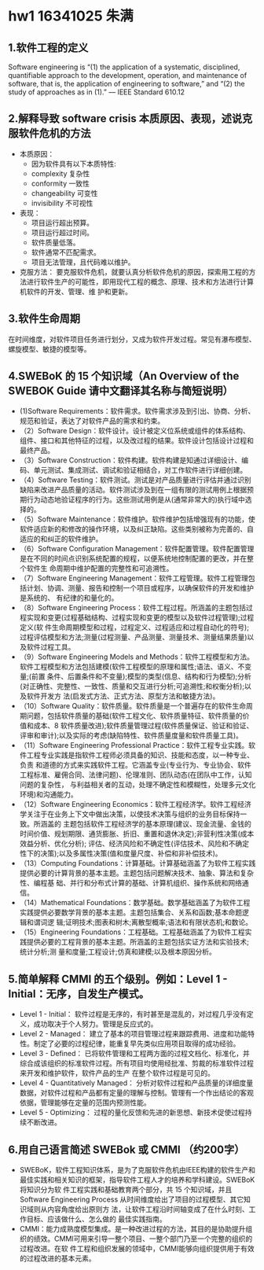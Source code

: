 hw1 16341025 朱满
=========
                                                           
1.软件工程的定义
---------------
Software engineering is “(1) the application of a systematic, disciplined, quantifiable approach to the development, operation,
and maintenance of software, that is, the application of engineering to software,” and “(2) the study of approaches as in (1).”
–– IEEE Standard 610.12

2.解释导致 software crisis 本质原因、表现，述说克服软件危机的方法
--------------
* 本质原因：
  * 因为软件具有以下本质特性:
  * complexity 复杂性
  * conformity 一致性
  * changeability 可变性
  * invisibility 不可视性
* 表现：
  * 项目运行超出预算。
  * 项目运行超过时间。
  * 软件质量低落。
  * 软件通常不匹配需求。
  * 项目无法管理，且代码难以维护。
* 克服方法：
 要克服软件危机，就要认真分析软件危机的原因，探索用工程的方法进行软件生产的可能性，即用现代工程的概念、原理、技术和方法进行计算机软件的开发、管理、维
护和更新。

3.软件生命周期
----------------
  在时间维度，对软件项目任务进行划分，又成为软件开发过程。常见有瀑布模型、螺旋模型、敏捷的模型等。

4.SWEBoK 的 15 个知识域（An Overview of the SWEBOK Guide 请中文翻译其名称与简短说明）
-----------------
* (1)Software Requirements：软件需求。软件需求涉及到引出、协商、分析、规范和验证，表达了对软件产品的需求和约束。
* （2）Software Design：软件设计。设计被定义位系统或组件的体系结构、组件、接口和其他特征的过程，以及改过程的结果。软件设计包括设计过程和最终产品。
* （3）Software Construction：软件构建。软件构建是知通过详细设计、编码、单元测试、集成测试、调试和验证相结合，对工作软件进行详细创建。
* （4）Software Testing：软件测试。测试是对产品质量进行评估并通过识别缺陷来改进产品质量的活动。软件测试涉及到在一组有限的测试用例上根据预期行为动态地验证程序的行为。这些测试用例是从(通常非常大的)执行域中选择的。
* （5）Software Maintenance：软件维护。软件维护包括增强现有的功能，使软件适应新的和修改的操作环境，以及纠正缺陷。这些类别被称为完善的、自适应的和纠正的软件维护。
* （6）Software Configuration Management：软件配置管理。软件配置管理是在不同的时间点识别系统配置的规程，以便系统地控制配置的更改，并在整个软件生
    命周期中维护配置的完整性和可追溯性。
* （7）Software Engineering Management：软件工程管理。软件工程管理包括计划、协调、测量、报告和控制一个项目或程序，以确保软件的开发和维护是系统的、
    有纪律的和量化的。
* （8）Software Engineering Process：软件工程过程。所涵盖的主题包括过程实现和变更(过程基础结构、过程实现和变更的模型以及软件过程管理);过程定义(软
    件生命周期模型和过程，过程定义、过程适应和过程自动化的符号);过程评估模型和方法;测量(过程测量、产品测量、测量技术、测量结果质量)以及软件过程工具。
* （9）Software Engineering Models and Methods：软件工程模型和方法。软件工程模型和方法包括建模(软件工程模型的原理和属性;语法、语义、不变量;(前置
    条件、后置条件和不变量);模型的类型(信息、结构和行为模型);分析(对正确性、完整性、一致性、质量和交互进行分析;可追溯性;和权衡分析);以及软件开发方
    法(启发式方法、正式方法、原型方法和敏捷方法)。
* （10）Software Quality：软件质量。软件质量是一个普遍存在的软件生命周期问题，包括软件质量的基础(软件工程文化、软件质量特征、软件质量的价值和成本、8
    软件质量改进);软件质量管理过程(软件质量保证、验证和验证、评审和审计);以及实际的考虑(缺陷特性、软件质量度量和软件质量工具)。
* （11）Software Engineering Professional Practice：软件工程专业实践。软件工程专业实践是指软件工程师必须具备的知识、技能和态度，以一种专业、负责
    和道德的方式来实践软件工程。它涵盖专业(专业行为、专业协会、软件工程标准、雇佣合同、法律问题)、伦理准则、团队动态(在团队中工作，认知问题的复杂性，
    与利益相关者的互动，处理不确定性和模糊性，处理多元文化环境)和沟通能力。
* （12）Software Engineering Economics：软件工程经济学。软件工程经济学关注于在业务上下文中做出决策，以使技术决策与组织的业务目标保持一致。所涵盖的
    主题包括软件工程经济学的基本原理(建议、现金流量、金钱的时间价值、规划期限、通货膨胀、折旧、重置和退休决定);非营利性决策(成本效益分析、优化分析);
    评估、经济风险和不确定性(评估技术、风险和不确定性下的决策);以及多属性决策(值和度量尺度、补偿和非补偿技术)。
* （13）Computing Foundations：计算基础。计算基础涵盖了为软件工程实践提供必要的计算背景的基本主题。主题包括问题解决技术、抽象、算法和复杂性、编程基
    础、并行和分布式计算的基础、计算机组织、操作系统和网络通信。
* （14）Mathematical Foundations：数学基础。数学基础涵盖了为软件工程实践提供必要数学背景的基本主题。主题包括集合、关系和函数;基本命题逻辑和谓词逻
    辑;证明技术;图表和树木;离散型概率;语法和有限状态机;和数论。
* （15）Engineering Foundations：工程基础。工程基础涵盖了为软件工程实践提供必要的工程背景的基本主题。所涵盖的主题包括实证方法和实验技术;统计分析;测
    量和度量;工程设计;仿真和建模;以及根本原因分析。

5.简单解释 CMMI 的五个级别。例如：Level 1 - Initial：无序，自发生产模式。
-----------------
* Level 1 - Initial：
软件过程是无序的，有时甚至是混乱的，对过程几乎没有定义，成功取决于个人努力。管理是反应式的。
* Level 2 - Managed：
建立了基本的项目管理过程来跟踪费用、进度和功能特性。制定了必要的过程纪律，能重复早先类似应用项目取得的成功经验。
* Level 3 - Defined：
已将软件管理和工程两方面的过程文档化、标准化，并综合成该组织的标准软件过程。所有项目均使用经批准、剪裁的标准软件过程来开发和维护软件，软件产品的生产
在整个软件过程是可见的。
* Level 4 - Quantitatively Managed：
分析对软件过程和产品质量的详细度量数据，对软件过程和产品都有定量的理解与控制。管理有一个作出结论的客观依据，管理能够在定量的范围内预测性能。
* Level 5 - Optimizing：
过程的量化反馈和先进的新思想、新技术促使过程持续不断改进。

6.用自己语言简述 SWEBok 或 CMMI （约200字）
-------------------
* SWEBoK，软件工程知识体系，是为了克服软件危机由IEEE构建的软件生产和最佳实践和相关知识的框架，指导软件工程人才的培养和学科建设。SWEBoK 将知识分为软
件工程实践和基础教育两个部分，共 15 个知识域，并且Software Engineering Process 从时间维度给出了项目的过程模型、其它知识域则从内容角度给出原则方
法，让软件工程沿时间轴变成了在什么时刻、工作目标、应该做什么、怎么做的 最佳实践指南。
* CMMI：能力成熟度模型集成。是一种改进过程的方法，其目的是协助提升组织的绩效。CMMI可用来引导一整个项目、一整个部门乃至一个完整的组织的过程改进。在软
件工程和组织发展的领域中，CMMI能够向组织提供用于有效的过程改进的基本元素。

